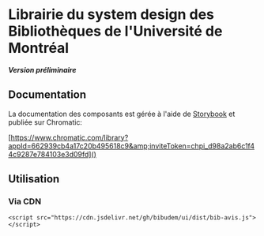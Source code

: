 # Librairie du system design des Bibliothèques de l'Université de Montréal

**_Version préliminaire_**

## Documentation

La documentation des composants est gérée à l'aide de [Storybook](https://storybook.js.org/) et publiée sur Chromatic:

[https://www.chromatic.com/library?appId=662939cb4a17c20b495618c9&amp;inviteToken=chpi_d98a2ab6c1f44c9287e784103e3d09fd]()

## Utilisation

### Via CDN

`<script src="https://cdn.jsdelivr.net/gh/bibudem/ui/dist/bib-avis.js"></script>`
